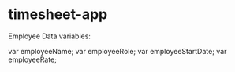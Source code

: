 # timesheet-app

Employee Data variables:

var employeeName;
var employeeRole;
var employeeStartDate;
var employeeRate;